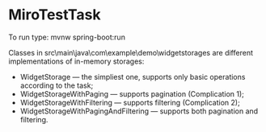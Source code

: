 # MiroTestTask

To run type: mvnw spring-boot:run

Classes in src\main\java\com\example\demo\widgetstorages are different implementations of in-memory storages:
* WidgetStorage — the simpliest one, supports only basic operations according to the task;
* WidgetStorageWithPaging — supports pagination (Complication 1);
* WidgetStorageWithFiltering — supports filtering (Complication 2);
* WidgetStorageWithPagingAndFiltering — supports both pagination and filtering.
